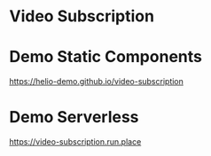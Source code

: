# Video Subscription

# Demo Static Components
https://helio-demo.github.io/video-subscription

# Demo Serverless
https://video-subscription.run.place
